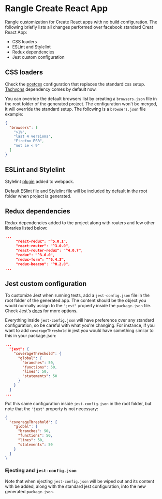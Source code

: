 # Rangle Create React App

Rangle customization for [Create React apps](https://github.com/facebookincubator/create-react-app) with no build configuration.
The following briefly lists all changes performed over facebook standard Creat React App:

- CSS loaders
- ESLint and Stylelint 
- Redux dependencies
- Jest custom configuration

## CSS loaders

Check the [postcss](https://github.com/rangle/create-react-app/tree/master/packages/react-scripts/config/rangle/postcss.js) configuration that replaces the standard css setup. 
[Tachyons](http://tachyons.io/) dependency comes by default now.

You can override the default browsers list by creating a `browsers.json` file in the root folder of the generated project. The configuration won't be merged, it will override the standard setup.
The following is a `browsers.json` file example:

```json
{
  "browsers": [
    ">1%",
    "last 4 versions",
    "Firefox ESR",
    "not ie < 9"
  ]
}
```

## ESLint and Stylelint
 
Stylelint [plugin](https://github.com/rangle/create-react-app/tree/master/packages/react-scripts/config/rangle/plugins.js) added to webpack. 

Default ESlint [file](https://github.com/rangle/create-react-app/tree/master/packages/react-scripts/template/.eslintrc) and Stylelint [file](https://github.com/rangle/create-react-app/tree/master/packages/react-scripts/template/.stylelintrc) will be included by default in the root folder when project is generated.
 
## Redux dependencies
 
Redux dependencies added to the project along with routers and few other libraries listed below:

```json
...
     "react-redux": "^5.0.1",
     "react-router": "^3.0.0",
     "react-router-redux": "^4.0.7",
     "redux": "^3.6.0",
     "redux-form": "^6.4.3",
     "redux-beacon": "^0.2.0",
...
```

## Jest custom configuration

To customize Jest when running tests, add a `jest-config.json` file in the root folder of the generated app. The content should be the object you would normally assign to the `"jest"` property inside the `package.json` file. Check Jest's [docs](https://facebook.github.io/jest/docs/configuration.html) for more options.

Everything inside `jest-config.json` will have preference over any standard configuration, so be careful with what you're changing.
For instance, if you want to add `coverageThreshold` in jest you would have something similar to this in your package.json:

```json
...
  "jest": {
    "coverageThreshold": {
      "global": {
        "branches": 50,
        "functions": 50,
        "lines": 50,
        "statements": 50
      }
    }
  }
...
```

Put this same configuration inside `jest-config.json` in the root folder, but note that the `"jest"` property is not necessary:
  
```json
{
  "coverageThreshold": {
    "global": {
      "branches": 50,
      "functions": 50,
      "lines": 50,
      "statements": 50
    }
  }
}
```

### Ejecting and `jest-config.json`

Note that when ejecting `jest-config.json` will be wiped out and its content with be added, along with the standard jest configuration, into the new generated `package.json`. 